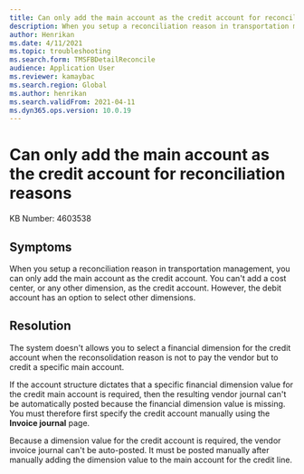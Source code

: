 ```yaml
---
title: Can only add the main account as the credit account for reconciliation reasons
description: When you setup a reconciliation reason in transportation management, you can only add the main account as the credit account. You can't add a cost center, or any other dimension, as the credit account.
author: Henrikan
ms.date: 4/11/2021
ms.topic: troubleshooting
ms.search.form: TMSFBDetailReconcile
audience: Application User
ms.reviewer: kamaybac
ms.search.region: Global
ms.author: henrikan
ms.search.validFrom: 2021-04-11
ms.dyn365.ops.version: 10.0.19
---
```


# Can only add the main account as the credit account for reconciliation reasons

KB Number: 4603538

## Symptoms

When you setup a reconciliation reason in transportation management, you can only add the main account as the credit account. You can't add a cost center, or any other dimension, as the credit account. However, the debit account has an option to select other dimensions.

## Resolution

The system doesn't allows you to select a financial dimension for the credit account when the reconsolidation reason is not to pay the vendor but to credit a specific main account.

If the account structure dictates that a specific financial dimension value for the credit main account is required, then the resulting vendor journal can't be automatically posted because the financial dimension value is missing. You must therefore first specify the credit account manually using the **Invoice journal** page.

Because a dimension value for the credit account is required, the vendor invoice journal can't be auto-posted. It must be posted manually after manually adding the dimension value to the main account for the credit line.
